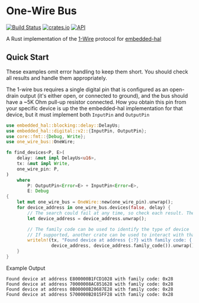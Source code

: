 # One-Wire Bus
[![Build Status](https://travis-ci.org/fuchsnj/one-wire-bus.svg?branch=master)](https://travis-ci.org/fuchsnj/one-wire-bus)
[![crates.io](https://img.shields.io/crates/v/one-wire-bus.svg)](https://crates.io/crates/one-wire-bus)
[![API](https://docs.rs/one-wire-bus/badge.svg)](https://docs.rs/one-wire-bus)

A Rust implementation of the [1-Wire](https://en.wikipedia.org/wiki/1-Wire) protocol for [embedded-hal](https://github.com/rust-embedded/embedded-hal)


## Quick Start
These examples omit error handling to keep them short. You should check all
results and handle them appropriately.

The 1-wire bus requires a single digital pin that is configured as an
open-drain output (it's either open, or connected to ground), and the bus
should have a ~5K Ohm pull-up resistor connected. How you obtain this pin from your
specific device is up the the embedded-hal implementation for that device, but it must
implement both `InputPin` and `OutputPin` 

```rust
use embedded_hal::blocking::delay::DelayUs;
use embedded_hal::digital::v2::{InputPin, OutputPin};
use core::fmt::{Debug, Write};
use one_wire_bus::OneWire;

fn find_devices<P, E>(
    delay: &mut impl DelayUs<u16>,
    tx: &mut impl Write,
    one_wire_pin: P,
)
    where
        P: OutputPin<Error=E> + InputPin<Error=E>,
        E: Debug
{
    let mut one_wire_bus = OneWire::new(one_wire_pin).unwrap();
    for device_address in one_wire_bus.devices(false, delay) {
        // The search could fail at any time, so check each result. The iterator automatically ends after an error.
        let device_address = device_address.unwrap();

        // The family code can be used to identify the type of device
        // If supported, another crate can be used to interact with that device at the given address
        writeln!(tx, "Found device at address {:?} with family code: {:#x?}",
                 device_address, device_address.family_code()).unwrap();
    }
}
```

Example Output
```
Found device at address E800000B1FCD1028 with family code: 0x28
Found device at address 70000008AC851628 with family code: 0x28
Found device at address 0B00000B20687E28 with family code: 0x28
Found device at address 5700000B2015FF28 with family code: 0x28
```
